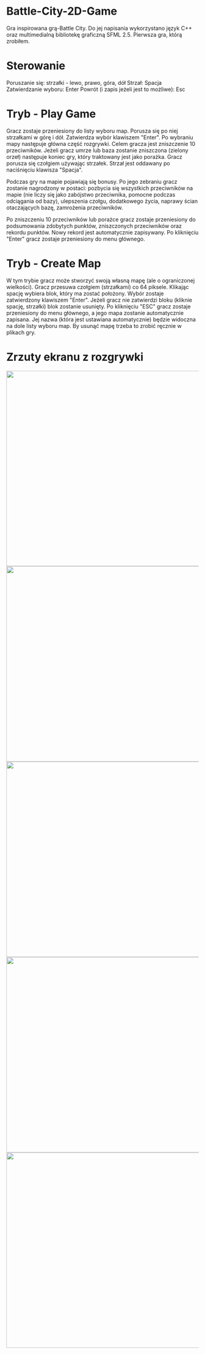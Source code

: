 # Battle-City-2D-Game

Gra inspirowana grą-Battle City. Do jej napisania wykorzystano język C++ oraz multimedialną bibliotekę graficzną SFML 2.5. Pierwsza gra, którą zrobiłem.

# Sterowanie

Poruszanie się: strzałki - lewo, prawo, góra, dół
Strzał: Spacja
Zatwierdzanie wyboru: Enter
Powrót (i zapis jeżeli jest to możliwe): Esc

# Tryb - Play Game

Gracz zostaje przeniesiony do listy wyboru map. Porusza się po niej strzałkami w górę i dół. Zatwierdza wybór klawiszem "Enter". Po wybraniu mapy następuje główna część rozgrywki. Celem gracza jest zniszczenie 10 przeciwników. Jeżeli gracz umrze lub baza zostanie zniszczona (zielony orzeł) następuje koniec gry, który traktowany jest jako porażka. Gracz porusza się czołgiem używając strzałek. Strzał jest oddawany po naciśnięciu klawisza "Spacja".

Podczas gry na mapie pojawiają się bonusy. Po jego zebraniu gracz zostanie nagrodzony w postaci: pozbycia się wszystkich przeciwników na mapie (nie liczy się jako zabójstwo przeciwnika, pomocne podczas odciągania od bazy), ulepszenia czołgu, dodatkowego życia, naprawy ścian otaczających bazę, zamrożenia przeciwników.

Po zniszczeniu 10 przeciwników lub porażce gracz zostaje przeniesiony do podsumowania zdobytych punktów, zniszczonych przeciwników oraz rekordu punktów. Nowy rekord jest automatycznie zapisywany. Po kliknięciu "Enter" gracz zostaje przeniesiony do menu głównego.

# Tryb - Create Map

W tym trybie gracz może stworzyć swoją własną mapę (ale o ograniczonej wielkości). Gracz przesuwa czołgiem (strzałkami) co 64 piksele. Klikając spację wybiera blok, który ma zostać położony. Wybór zostaje zatwierdzony klawiszem "Enter". Jeżeli gracz nie zatwierdzi bloku (kliknie spację, strzałki) blok zostanie usunięty. Po kliknięciu "ESC" gracz zostaje przeniesiony do menu głównego, a jego mapa zostanie automatycznie zapisana. Jej nazwa (która jest ustawiana automatycznie) będzie widoczna na dole listy wyboru map. By usunąć mapę trzeba to zrobić ręcznie w plikach gry.

# Zrzuty ekranu z rozgrywki

<img src='/images/battle3.jpg' width='512'>

<img src='/images/battle4.jpg' width='512'>

<img src='/images/battle5.jpg' width='512'>

<img src='/images/battle6.jpg' width='512'>

<img src='/images/battle7.jpg' width='512'>
